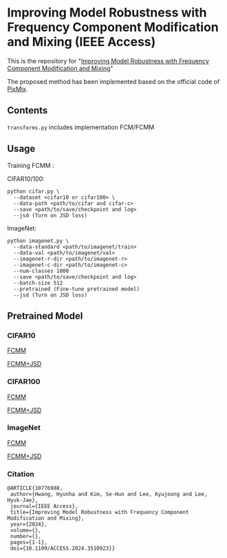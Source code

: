 # Improving Model Robustness with Frequency Component Modification and Mixing (IEEE Access)

This is the repository for "[Improving Model Robustness with Frequency Component Modification and Mixing](https://doi.org/10.1109/ACCESS.2024.3510923)"  

The proposed method has been implemented based on the official code of [PixMix](https://github.com/andyzoujm/pixmix/tree/main).


## Contents

`transforms.py` includes implementation FCM/FCMM

## Usage

Training FCMM :

CIFAR10/100: 
  ```
  python cifar.py \
    --dataset <cifar10 or cifar100> \
    --data-path <path/to/cifar and cifar-c> 
    --save <path/to/save/checkpoint and log>
    --jsd (Turn on JSD loss)
  ```


ImageNet: 
  ```
  python imagenet.py \
    --data-standard <path/to/imagenet/train>
    --data-val <path/to/imagenet/val>
    --imagenet-r-dir <path/to/imagenet-r>
    --imagenet-c-dir <path/to/imagenet-c>
    --num-classes 1000
    --save <path/to/save/checkpoint and log>
    --batch-size 512
    --pretrained (Fine-tune pretrained model)
    --jsd (Turn on JSD loss)
  ```

## Pretrained Model
### CIFAR10
[FCMM](https://drive.google.com/drive/folders/1yZtj0qJO-R5z_51kp-_D9i5gi6BaY-8U?usp=drive_link)

[FCMM+JSD](https://drive.google.com/drive/folders/1-4qt1k7-ttVxxx0MWtV_zqbyWob1cJfE?usp=drive_link)
### CIFAR100
[FCMM](https://drive.google.com/drive/folders/1IBEs8CIAfCuNxbdR0d8SgNSEGE6Kenqi?usp=drive_link)

[FCMM+JSD](https://drive.google.com/drive/folders/16O8eeWqJaC1_JGC6-VTGA0sXiQ0k9F6a?usp=drive_link)
### ImageNet
[FCMM](https://drive.google.com/drive/folders/1NBIf2nhQUk3YtoND6EWfgVksj56zTWnh?usp=drive_link)

[FCMM+JSD](https://drive.google.com/drive/folders/1lURevGgfIsYhimSrujDYbYEx82fvQFfK?usp=drive_link)

### Citation
 ```
@ARTICLE{10776988,
  author={Hwang, Hyunha and Kim, Se-Hun and Lee, Kyujoong and Lee, Hyuk-Jae},
  journal={IEEE Access}, 
  title={Improving Model Robustness with Frequency Component Modification and Mixing}, 
  year={2024},
  volume={},
  number={},
  pages={1-1},
  doi={10.1109/ACCESS.2024.3510923}}

 ```
